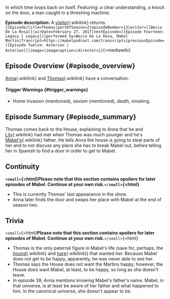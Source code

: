 In which time loops back on itself. Featuring: a clear understanding, a
knock on the door, a man caught in a threshing machine.

**Episode description:** A [visitor](Thomas "visitor"){.wikilink}
returns.`{{Episode|title=Thomas|partOfSeason=2|episodeNumber=13|writer=[[Becca De La Rosa]]|airDate=February 27, 2017|nextEpisode=[[Episode Fourteen: Legacy | Legacy]]|performed by=Becca De La Rosa, Mabel Martin|Trancript=https://mabelpodcast.com/transcripts|previousEpisode=[[Episode Twelve: Asterion | Asterion]]|image=|imagecaption=|director=}}`{=mediawiki}

## Episode Overview {#episode_overview}

[Anna](Anna_Limón "Anna"){.wikilink} and
[Thomas](Thomas "Thomas"){.wikilink} have a conversation.

#### **Trigger Warnings** {#trigger_warnings}

- Home invasion (mentioned), sexism (mentioned), death, smoking.

## Episode Summary {#episode_summary}

Thomas comes back to the House, explaining to Anna that he and
[Lily](Lily_Martin "Lily"){.wikilink} had met when Thomas was much
younger and he\'s [Mabel\'s](Mabel_Martin "Mabel's"){.wikilink} father.
He tells Anna the house is going to steal parts of her and to not
discuss any plans she has to break Mabel out, before telling her in
Spanish to find a door in order to get to Mabel.

## Continuity

**`<small>`{=html}Please note that this section contains spoilers for
later episodes of Mabel. Continue at your own risk.`</small>`{=html}**

- This is currently Thomas\' last appearance in the show.
- Anna later finds the door and swaps her place with Mabel at the end of
  season two.

## Trivia

`<small>`{=html}**Please note that this section contains spoilers for
later episodes of Mabel. Continue at your own risk.**`</small>`{=html}

- Thomas is the only paternal figure in Mabel\'s life (save for,
  perhaps, the [hound](The_King "hound"){.wikilink} and
  [hare](Luna_Thorne "hare"){.wikilink}) that wanted her. Because Mabel
  does not get to be happy, apparently, he was never able to see her.
- Thomas says the House does not want the Martins happy; however, the
  House *does* want Mabel, at least, to be happy, so long as she
  doesn\'t leave.
- In episode 39, Anna mentions knowing Mabel\'s father\'s name. Mabel,
  in that universe, is at least be aware of her father and what happened
  to him. In the canonical universe, she doesn\'t appear to be.
